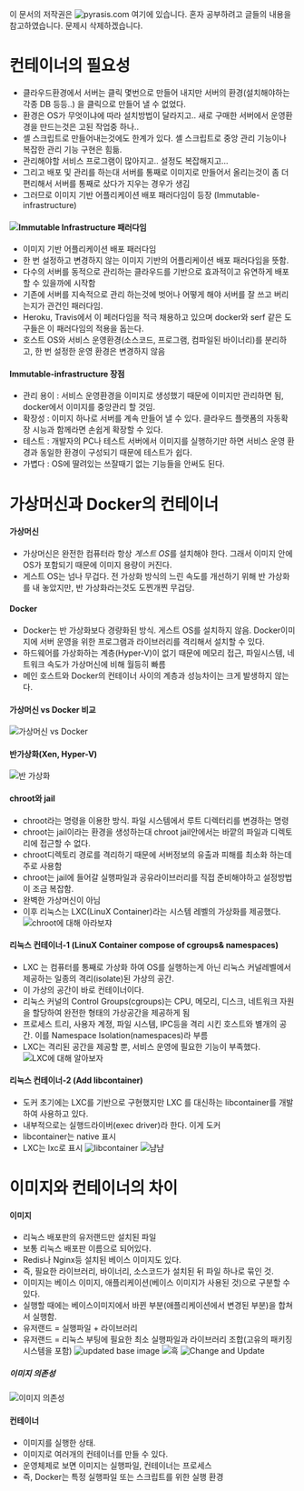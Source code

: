 이 문서의 저작권은 ![pyrasis.com](http://pyrasis.com/private/2014/11/30/publish-docker-for-the-really-impatient-book) 여기에 있습니다.
혼자 공부하려고 글들의 내용을 참고하였습니다. 문제시 삭제하겠습니다. 

# 컨테이너의 필요성

 - 클라우드환경에서 서버는 클릭 몇번으로 만들어 내지만 서버의 환경(설치해야하는 각종 DB 등등..) 을 클릭으로 만들어 낼 수 없었다.
 - 환경은 OS가 무엇이냐에 따라 설치방법이 달라지고.. 새로 구매한 서버에서 운영환경을 만드는것은 고된 작업중 하나..
 - 셸 스크립트로 만들어내는것에도 한계가 있다. 셸 스크립트로 중앙 관리 기능이나 복잡한 관리 기능 구현은 힘듦.
 - 관리해야할 서비스 프로그램이 많아지고.. 설정도 복잡해지고... 
 - 그리고 배포 및 관리를 하는대 서버를 통째로 이미지로 만들어서 올리는것이 좀 더 편리해서 서버를 통째로 샀다가 지우는 경우가 생김
 - 그러므로 이미지 기반 어플리케이션 배포 패러다임이 등장 (Immutable-infrastructure)
 
#### ![Immutable Infrastructure 패러다임](http://blog.nacyot.com/articles/2014-04-06-immutable-infrastructure/)
 - 이미지 기반 어플리케이션 배포 패러다임
 - 한 번 설정하고 변경하지 않는 이미지 기반의 어플리케이션 배포 패러다임을 뜻함.
 - 다수의 서버를 동적으로 관리하는 클라우드를 기반으로 효과적이고 유연하게 배포할 수 있을까에 시작함
 - 기존에 서버를 지속적으로 관리 하는것에 벗어나 어떻게 해야 서버를 잘 쓰고 버리는지가 관건인 패러다임.
 - Heroku, Travis에서 이 페러다임을 적극 채용하고 있으며 docker와 serf 같은 도구들은 이 패러다임의 적용을 돕는다.
 - 호스트 OS와 서비스 운영환경(소스코드, 프로그램, 컴파일된 바이너리)를 분리하고, 한 번 설정한 운영 환경은 변경하지 않음

#### Immutable-infrastructure 장점
 - 관리 용이 : 서비스 운영환경을 이미지로 생성했기 때문에 이미지만 관리하면 됨, docker에서 이미지를 중앙관리 할 것임.
 - 확장성 : 이미지 하나로 서버를 계속 만들어 낼 수 있다. 클라우드 플랫폼의 자동확장 시능과 함께라면 손쉽게 확장할 수 있다.
 - 테스트 : 개발자의 PC나 테스트 서버에서 이미지를 실행하기만 하면 서비스 운영 환경과 동일한 환경이 구성되기 때문에 테스트가 쉽다.
 - 가볍다 : OS에 딸려있는 쓰잘때기 없는 기능들을 안써도 된다.

# 가상머신과 Docker의 컨테이너 

#### 가상머신
 - 가상머신은 완전한 컴퓨터라 항상 *게스트 OS*를 설치해야 한다. 그래서 이미지 안에 OS가 포함되기 때문에 이미지 용량이 커진다.
 - 게스트 OS는 넘나 무겁다. 전 가상화 방식의 느린 속도를 개선하기 위해 반 가상화를 내 놓았지만, 반 가상화라는것도 도찐개찐 무겁당.

#### Docker
 - Docker는 반 가상화보다 경량화된 방식. 게스트 OS를 설치하지 않음. Docker이미지에 서버 운영을 위한 프로그램과 라이브러리를 격리해서 설치할 수 있다.
 - 하드웨어를 가상화하는 계층(Hyper-V)이 없기 때문에 메모리 접근, 파일시스템, 네트워크 속도가 가상머신에 비해 월등히 빠름
 - 메인 호스트와 Docker의 컨테이너 사이의 계층과 성능차이는 크게 발생하지 않는다.

#### 가상머신 vs Docker 비교
![가상머신 vs Docker](http://patg.net/assets/container_vs_vm.jpg)

#### 반가상화(Xen, Hyper-V)
![반 가상화](http://cfile24.uf.tistory.com/image/2514094E52693DA31D9518)

#### chroot와 jail
 - chroot라는 명령을 이용한 방식. 파일 시스템에서 루트 디렉터리를 변경하는 명령
 - chroot는 jail이라는 환경을 생성하는대 chroot jail안에서는 바깥의 파일과 디렉토리에 접근할 수 없다.
 - chroot디렉토리 경로를 격리하기 때문에 서버정보의 유출과 피해를 최소화 하는데 주로 사용함
 - chroot는 jail에 들어갈 실행파일과 공유라이브러리를 직접 준비해야하고 설정방법이 조금 복잡함.
 - 완벽한 가상머신이 아님
 - 이후 리눅스는 LXC(LinuX Container)라는 시스템 레벨의 가상화를 제공했다.
![chroot에 대해 아라보쟈](https://debcairn.files.wordpress.com/2014/08/chrooted_fig1.gif)
 
#### 리눅스 컨테이너-1 (LinuX Container compose of cgroups& namespaces)
 - LXC 는 컴퓨터를 통째로 가상화 하여 OS를 실행하는게 아닌 리눅스 커널레벨에서 제공하는 일종의 격리(isolate)된 가상의 공간.
 - 이 가상의 공간이 바로 컨테이너이다.
 - 리눅스 커널의 Control Groups(cgroups)는 CPU, 메모리, 디스크, 네트워크 자원을 할당하여 완전한 형태의 가상공간을 제공하게 됨
 - 프로세스 트리, 사용자 계졍, 파일 시스템, IPC등을 격리 시킨 호스트와 별개의 공간. 이를 Namespace Isolation(namespaces)라 부름
 - LXC는 격리된 공간을 제공할 뿐, 서비스 운영에 필요한 기능이 부족했다.
![LXC에 대해 알아보자](https://image.slidesharecdn.com/lxcnextgenvirtualizationforcloud-introcloudexpo-140613044826-phpapp01/95/lxc-next-gen-virtualization-for-cloud-intro-cloudexpo-4-638.jpg?cb=1402634985)
 
#### 리눅스 컨테이너-2 (Add libcontainer)
 - 도커 초기에는 LXC를 기반으로 구현했지만 LXC 를 대신하는 libcontainer를 개발하여 사용하고 있다.
 - 내부적으로는 실행드라이버(exec driver)라 한다. 이게 도커
 - libcontainer는 native 표시
 - LXC는 lxc로 표시
![libcontainer](https://cdn-images-1.medium.com/max/1200/1*E8KZJNl21-f1Fb93zgwPWA.jpeg)
![냠냠 ](http://www.publickey1.jp/blog/14/docker09.jpg)

# 이미지와 컨테이너의 차이

#### 이미지 
 - 리눅스 배포판의 유저랜드만 설치된 파일
 - 보통 리눅스 배포판 이름으로 되어있다.
 - Redis나 Nginx등 설치된 베이스 이미지도 있다.
 - 즉, 필요한 라이브러리, 바이너리, 소스코드가 설치된 뒤 파일 하나로 묶인 것.
 - 이미지는 베이스 이미지, 애플리케이션(베이스 이미지가 사용된 것)으로 구분할 수 있다.
 - 실행할 때에는 베이스이미지에서 바뀐 부분(애플리케이션에서 변경된 부분)을 합쳐서 실행함.
 - 유저랜드 = 실행파일 + 라이브러리 
 - 유저랜드 = 리눅스 부팅에 필요한 최소 실행파일과 라이브러리 조합(고유의 패키징 시스템을 포함)
![updated base image ](https://image.slidesharecdn.com/webinarrealworlddocker2014-12-09v31-141209161210-conversion-gate01/95/realworld-docker-10-things-weve-learned-28-638.jpg?cb=1461786358)
![흑](http://pyrasis.com/assets/images/DockerForTheReallyImpatientChapter01/10.png)
![Change and Update](https://i.stack.imgur.com/IsRzv.png)
##### 이미지 의존성
![이미지 의존성](http://blog.kollus.com/wp-content/uploads/2015/10/docker_images.gif)

#### 컨테이너
 - 이미지를 실행한 상태.
 - 이미지로 여러개의 컨테이너를 만들 수 있다.
 - 운영체제로 보면 이미지는 실행파일, 컨테이너는 프로세스
 - 즉, Docker는 특정 실행파일 또는 스크립트를 위한 실행 환경

